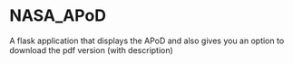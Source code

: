 # NASA_APoD
A flask application that displays the APoD and also gives you an option to download the pdf version (with description)
